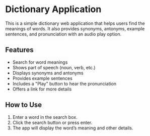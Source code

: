 # Dictionary Application

This is a simple dictionary web application that helps users find the meanings of words. It also provides synonyms, antonyms, example sentences, and pronunciation with an audio play option.  

## Features  
- Search for word meanings  
- Shows part of speech (noun, verb, etc.)  
- Displays synonyms and antonyms  
- Provides example sentences  
- Includes a "Play" button to hear the pronunciation  
- Offers a link for more details  

## How to Use  
1. Enter a word in the search box.  
2. Click the search button or press enter.  
3. The app will display the word’s meaning and other details.  

